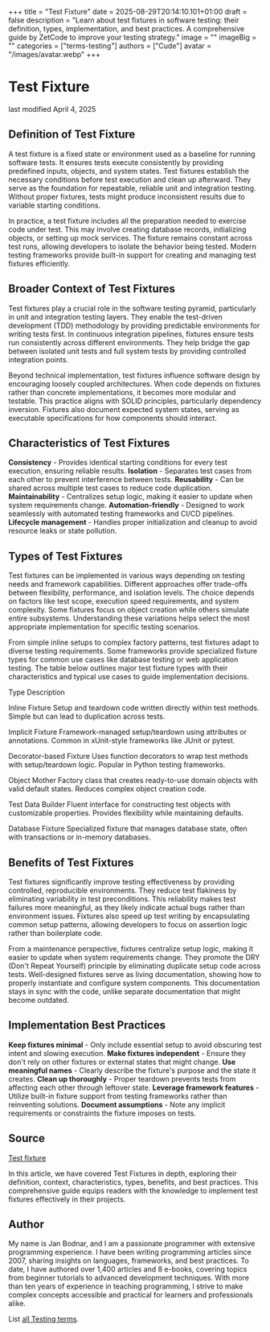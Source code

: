 +++
title = "Test Fixture"
date = 2025-08-29T20:14:10.101+01:00
draft = false
description = "Learn about test fixtures in software testing: their definition, types, implementation, and best practices. A comprehensive guide by ZetCode to improve your testing strategy."
image = ""
imageBig = ""
categories = ["terms-testing"]
authors = ["Cude"]
avatar = "/images/avatar.webp"
+++

# Test Fixture

last modified April 4, 2025

## Definition of Test Fixture

A test fixture is a fixed state or environment used as a baseline for running 
software tests. It ensures tests execute consistently by providing predefined 
inputs, objects, and system states. Test fixtures establish the necessary 
conditions before test execution and clean up afterward. They serve as the 
foundation for repeatable, reliable unit and integration testing. Without 
proper fixtures, tests might produce inconsistent results due to variable 
starting conditions.

In practice, a test fixture includes all the preparation needed to exercise 
code under test. This may involve creating database records, initializing 
objects, or setting up mock services. The fixture remains constant across test 
runs, allowing developers to isolate the behavior being tested. Modern testing 
frameworks provide built-in support for creating and managing test fixtures 
efficiently.

## Broader Context of Test Fixtures

Test fixtures play a crucial role in the software testing pyramid, particularly 
in unit and integration testing layers. They enable the test-driven development 
(TDD) methodology by providing predictable environments for writing tests first. 
In continuous integration pipelines, fixtures ensure tests run consistently 
across different environments. They help bridge the gap between isolated unit 
tests and full system tests by providing controlled integration points.

Beyond technical implementation, test fixtures influence software design by 
encouraging loosely coupled architectures. When code depends on fixtures rather 
than concrete implementations, it becomes more modular and testable. This 
practice aligns with SOLID principles, particularly dependency inversion. 
Fixtures also document expected system states, serving as executable 
specifications for how components should interact.

## Characteristics of Test Fixtures

**Consistency** - Provides identical starting conditions for 
every test execution, ensuring reliable results.
**Isolation** - Separates test cases from each other to 
prevent interference between tests.
**Reusability** - Can be shared across multiple test cases to 
reduce code duplication.
**Maintainability** - Centralizes setup logic, making it 
easier to update when system requirements change.
**Automation-friendly** - Designed to work seamlessly with 
automated testing frameworks and CI/CD pipelines.
**Lifecycle management** - Handles proper initialization 
and cleanup to avoid resource leaks or state pollution.

## Types of Test Fixtures

Test fixtures can be implemented in various ways depending on testing needs and 
framework capabilities. Different approaches offer trade-offs between 
flexibility, performance, and isolation levels. The choice depends on factors 
like test scope, execution speed requirements, and system complexity. Some 
fixtures focus on object creation while others simulate entire subsystems. 
Understanding these variations helps select the most appropriate implementation 
for specific testing scenarios.

From simple inline setups to complex factory patterns, test fixtures adapt to 
diverse testing requirements. Some frameworks provide specialized fixture types 
for common use cases like database testing or web application testing. The table 
below outlines major test fixture types with their characteristics and typical 
use cases to guide implementation decisions.

Type
Description

Inline Fixture
Setup and teardown code written directly within test methods. Simple but 
can lead to duplication across tests.

Implicit Fixture
Framework-managed setup/teardown using attributes or annotations. Common in 
xUnit-style frameworks like JUnit or pytest.

Decorator-based Fixture
Uses function decorators to wrap test methods with setup/teardown logic. 
Popular in Python testing frameworks.

Object Mother
Factory class that creates ready-to-use domain objects with valid default 
states. Reduces complex object creation code.

Test Data Builder
Fluent interface for constructing test objects with customizable 
properties. Provides flexibility while maintaining defaults.

Database Fixture
Specialized fixture that manages database state, often with transactions 
or in-memory databases.

## Benefits of Test Fixtures

Test fixtures significantly improve testing effectiveness by providing 
controlled, reproducible environments. They reduce test flakiness by 
eliminating variability in test preconditions. This reliability makes test 
failures more meaningful, as they likely indicate actual bugs rather than 
environment issues. Fixtures also speed up test writing by encapsulating common 
setup patterns, allowing developers to focus on assertion logic rather than 
boilerplate code.

From a maintenance perspective, fixtures centralize setup logic, making it 
easier to update when system requirements change. They promote the DRY 
(Don't Repeat Yourself) principle by eliminating duplicate setup code across 
tests. Well-designed fixtures serve as living documentation, showing how to 
properly instantiate and configure system components. This documentation stays 
in sync with the code, unlike separate documentation that might become outdated.

## Implementation Best Practices

**Keep fixtures minimal** - Only include essential setup to 
avoid obscuring test intent and slowing execution.
**Make fixtures independent** - Ensure they don't rely on 
other fixtures or external states that might change.
**Use meaningful names** - Clearly describe the fixture's 
purpose and the state it creates.
**Clean up thoroughly** - Proper teardown prevents tests from 
affecting each other through leftover state.
**Leverage framework features** - Utilize built-in fixture 
support from testing frameworks rather than reinventing solutions.
**Document assumptions** - Note any implicit requirements or 
constraints the fixture imposes on tests.

## Source

[Test fixture](https://en.wikipedia.org/wiki/Test_fixture)

In this article, we have covered Test Fixtures in depth, exploring their 
definition, context, characteristics, types, benefits, and best practices. This 
comprehensive guide equips readers with the knowledge to implement test fixtures 
effectively in their projects.

## Author

My name is Jan Bodnar, and I am a passionate programmer with extensive
programming experience. I have been writing programming articles since 2007,
sharing insights on languages, frameworks, and best practices. To date, I have
authored over 1,400 articles and 8 e-books, covering topics from beginner
tutorials to advanced development techniques. With more than ten years of
experience in teaching programming, I strive to make complex concepts accessible
and practical for learners and professionals alike.

List [all Testing terms](/all/#terms-test).